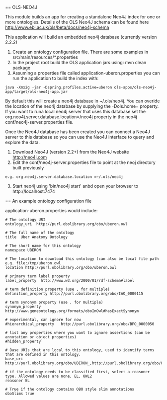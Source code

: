 == OLS-NEO4J

This module builds an app for creating a standalone Neo4J index for one or more ontologies. Details of the OLS Neo4J schema can be found here http://www.ebi.ac.uk/ols/beta/docs/neo4j-schema 

This application will build an embedded neo4j database (currently version 2.2.2)

1. Create an ontology configuration file. There are some examples in src/main/resources/*.properties
2. In the project root build the OLS application jars using: mvn clean package
3. Assuming a properties file called application-uberon.properties you can run the application to build the index with: 

```
java -Xmx2g -jar -Dspring.profiles.active=uberon ols-apps/ols-neo4j-app/target/ols-neo4j-app.jar
```

By default this will create a neo4j database in ~/.ols/neo4j. You can overide the location of the neo4j database by supplying the -Dols.home=<path to neo4j database> property. If you want to runa  local neo4j server that uses this database set the
org.neo4j.server.database.location=<ols home>/neo4j property in the neo4j conf/neo4j-server.properties file. 

Once the Neo4J database has been created you can connect a Neo4J server to this database so you can use the Neo4J interface to query and explore the data.

1. Download Neo4J (version 2.2+) from the Neo4J website http://neo4j.com
2. Edit the conf/neo4j-server.properties file to point at the neoj directory built previously

```
e.g. org.neo4j.server.database.location =~/.ols/neo4j
```
3. Start neo4j using 'bin/neo4j start' anbd open your browser to http://localhost:7474

== An example ontology configuration file

application-uberon.properties would include:

```
# The ontology URI
ontology_uri  http://purl.obolibrary.org/obo/uberon.owl

# The full name of the ontology
title  Uber Anatomy Ontology

# The short name for this ontology
namespace UBERON

# The location to download this ontology (can also be local file path e.g. file:/tmp/uberon.owl
location http://purl.obolibrary.org/obo/uberon.owl

# primary term label property
label_property  http://www.w3.org/2000/01/rdf-schema#label

# term definition property (use , for multiple)
definition_property http://purl.obolibrary.org/obo/IAO_0000115

# term synonym property (use , for multiple)
synonym_property    http://www.geneontology.org/formats/oboInOwl#hasExactSynonym

# experimental, can ignore for now
#hierarchical_property   http://purl.obolibrary.org/obo/BFO_0000050

# list any properties where you want to ignore assertions (can be annotation or object properties)
#hidden_property

# Base URIs that are local to this ontology, used to identify terms that are defined in this ontology. 
base_uri    http://purl.obolibrary.org/obo/UBERON_,http://purl.obolibrary.org/obo/UBPROP_,http://purl.obolibrary.org/obo/uberon/core#

# if the ontology needs to be classified first, select a reasoner type. Allowed values are none, EL, OWL2
reasoner EL

# True if the ontology contains OBO style slim annotations
oboSlims true
```
